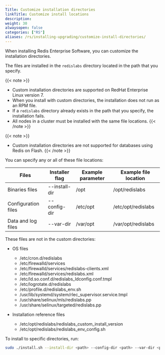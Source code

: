 ```yaml
---
Title: Customize installation directories
linkTitle: Customize install locations
description:
weight: 30
alwaysopen: false
categories: ["RS"]
aliases: /rs/installing-upgrading/customize-install-directories/
---
```


When installing Redis Enterprise Software, you can customize the installation directories.

The files are installed in the `redislabs` directory located in the path that you specify.

{{< note >}}
- Custom installation directories are supported on RedHat Enterprise Linux version 7.
- When you install with custom directories, the installation does not run as an RPM file.
- If a `redislabs` directory already exists in the path that you specify, the installation fails.
- All nodes in a cluster must be installed with the same file locations.
{{< /note >}}

{{< note >}}
- Custom installation directories are not supported for databases using Redis on Flash.
{{< /note >}}

You can specify any or all of these file locations:

| Files               | Installer flag | Example parameter | Example file location |
| ------------------- | -------------- | ----------------- | --------------------- |
| Binaries files      | --install-dir  | /opt              | /opt/redislabs        |
| Configuration files | --config-dir   | /etc/opt          | /etc/opt/redislabs    |
| Data and log files  | --var-dir      | /var/opt          | /var/opt/redislabs    |

These files are not in the custom directories:

- OS files
    - /etc/cron.d/redislabs
    - /etc/firewalld/services
    - /etc/firewalld/services/redislabs-clients.xml
    - /etc/firewalld/services/redislabs.xml
    - /etc/ld.so.conf.d/redislabs_ldconfig.conf.tmpl
    - /etc/logrotate.d/redislabs
    - /etc/profile.d/redislabs_env.sh
    - /usr/lib/systemd/system/rlec_supervisor.service.tmpl
    - /usr/share/selinux/mls/redislabs.pp
    - /usr/share/selinux/targeted/redislabs.pp

- Installation reference files
    - /etc/opt/redislabs/redislabs_custom_install_version
    - /etc/opt/redislabs/redislabs_env_config.sh

To install to specific directories, run:

```sh
sudo ./install.sh --install-dir <path> --config-dir <path> --var-dir <path>
```
 
